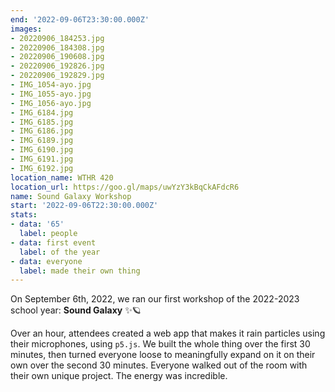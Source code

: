```yaml
---
end: '2022-09-06T23:30:00.000Z'
images:
- 20220906_184253.jpg
- 20220906_184308.jpg
- 20220906_190608.jpg
- 20220906_192826.jpg
- 20220906_192829.jpg
- IMG_1054-ayo.jpg
- IMG_1055-ayo.jpg
- IMG_1056-ayo.jpg
- IMG_6184.jpg
- IMG_6185.jpg
- IMG_6186.jpg
- IMG_6189.jpg
- IMG_6190.jpg
- IMG_6191.jpg
- IMG_6192.jpg
location_name: WTHR 420
location_url: https://goo.gl/maps/uwYzY3kBqCkAFdcR6
name: Sound Galaxy Workshop
start: '2022-09-06T22:30:00.000Z'
stats:
- data: '65'
  label: people
- data: first event
  label: of the year
- data: everyone
  label: made their own thing
---
```


On September 6th, 2022, we ran our first workshop of the 2022-2023 school year: **Sound Galaxy** ✨🪐

Over an hour, attendees created a web app that makes it rain particles using their microphones, using `p5.js`. We built the whole thing over the first 30 minutes, then turned everyone loose to meaningfully expand on it on their own over the second 30 minutes. Everyone walked out of the room with their own unique project. The energy was incredible.